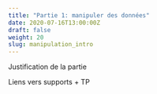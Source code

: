 ```yaml
---
title: "Partie 1: manipuler des données"
date: 2020-07-16T13:00:00Z
draft: false
weight: 20
slug: manipulation_intro
---
```


Justification de la partie

Liens vers supports + TP